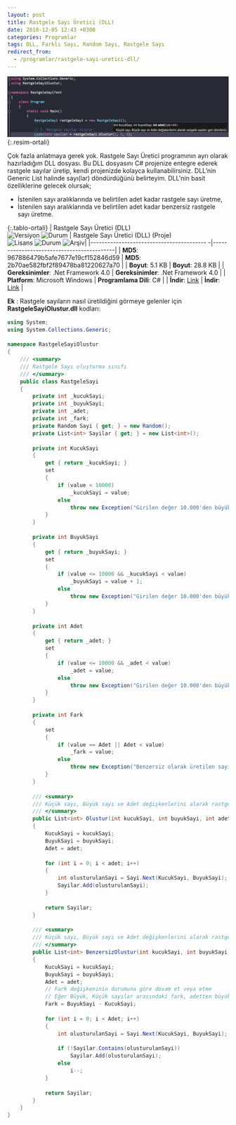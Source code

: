 ```yaml
---
layout: post
title: Rastgele Sayı Üretici (DLL)
date: 2018-12-05 12:43 +0300
categories: Programlar
tags: DLL, Farklı Sayı, Random Sayı, Rastgele Sayı
redirect_from:
  - /programlar/rastgele-sayi-uretici-dll/
---
```

![rastgele-sayi-uretici-dll](/images/programlar/rastgele-sayi-uretici-dll.png){:.resim-ortali}

Çok fazla anlatmaya gerek yok. Rastgele Sayı Üretici programının ayrı olarak hazırladığım DLL dosyası. Bu DLL dosyasını C# projenize entegre ederek rastgele sayılar üretip, kendi projenizde kolayca kullanabilirsiniz. DLL’nin Generic List halinde sayı(lar) döndürdüğünü belirteyim. DLL'nin basit özelliklerine gelecek olursak;

- İstenilen sayı aralıklarında ve belirtilen adet kadar rastgele sayı üretme,
- İstenilen sayı aralıklarında ve belirtilen adet kadar benzersiz rastgele sayı üretme.


{:.tablo-ortali}
| Rastgele Sayı Üretici (DLL) <br>![Versiyon](https://img.shields.io/badge/Versiyon-1.00-blueviolet.svg?style=flat) ![Durum](https://img.shields.io/badge/Durum-Çalışıyor-success.svg?style=flat) | Rastgele Sayı Üretici (DLL) (Proje)<br>![Lisans](https://img.shields.io/badge/Lisans-MIT-blue.svg?style=flat) ![Durum](https://img.shields.io/badge/Proje-Sonlandırıldı-lightgray.svg?style=flat) ![Arşiv](https://img.shields.io/badge/Arşiv-orange.svg?style=flat)|
|----------------------------------------- -|-------------------------------------------|
| **MD5**: 967886479b5afe7677e19cf152846d59 | **MD5**: 2b70ae582fbf2f89478ba81220627a70 | 
| **Boyut**: 5.1 KB                       | **Boyut**:  28.8 KB                         |
| **Gereksinimler**: .Net Framework 4.0     | **Gereksinimler**: .Net Framework  4.0    |
| **Platform**: Microsoft Windows           | **Programlama Dili**: C#                  |
| **İndir**: [Link](https://www.dropbox.com/s/8h3je17hzrrii4p/rastgele-sayi-dll.zip?dl=1)         | **İndir**: [Link](https://www.dropbox.com/s/owmrihlyzf15xz2/rastgele-sayi-dll-proje.zip?dl=1)                      |

**Ek** : Rastgele sayıların nasıl üretildiğini görmeye gelenler için **RastgeleSayiOlustur.dll** kodları:

```csharp
using System;
using System.Collections.Generic;
 
namespace RastgeleSayiOlustur
{
    /// <summary>
    /// Rastgele Sayı oluşturma sınıfı
    /// </summary>
    public class RastgeleSayi
    {
        private int _kucukSayi;
        private int _buyukSayi;
        private int _adet;
        private int _fark;
        private Random Sayi { get; } = new Random();
        private List<int> Sayilar { get; } = new List<int>();
 
        private int KucukSayi
        {
            get { return _kucukSayi; }
            set
            {
                if (value < 10000)
                    _kucukSayi = value;
                else
                    throw new Exception("Girilen değer 10.000'den büyük olmamalı!");
            }
        }
 
        private int BuyukSayi
        {
            get { return _buyukSayi; }
            set
            {
                if (value <= 10000 && _kucukSayi < value)
                    _buyukSayi = value + 1;
                else
                    throw new Exception("Girilen değer 10.000'den büyük olmamalı veya küçük sayıdan büyük olmalı!");
            }
        }
 
        private int Adet
        {
            get { return _adet; }
            set
            {
                if (value <= 10000 && _adet < value)
                    _adet = value;
                else
                    throw new Exception("Girilen değer 10.000'den büyük olmamalı!");
            }
        }
 
        private int Fark
        {
            set
            {
                if (value == Adet || Adet < value)
                    _fark = value;
                else
                    throw new Exception("Benzersiz olarak üretilen sayılar Büyük Sayı ile Küçük Sayı farkından fazla olamaz!");
            }
        }
 
        /// <summary>
        /// Küçük sayı, Büyük sayı ve Adet değişkenlerini alarak rastgele sayıları geri döndürür.
        /// </summary>
        public List<int> Olustur(int kucukSayi, int buyukSayi, int adet)
        {
            KucukSayi = kucukSayi;
            BuyukSayi = buyukSayi;
            Adet = adet;
 
            for (int i = 0; i < adet; i++)
            {
                int olusturulanSayi = Sayi.Next(KucukSayi, BuyukSayi);
                Sayilar.Add(olusturulanSayi);
            }
 
            return Sayilar;
        }
 
        /// <summary>
        /// Küçük sayı, Büyük sayı ve Adet değişkenlerini alarak rastgele ve benzersiz sayıları geri döndürür.
        /// </summary>
        public List<int> BenzersizOlustur(int kucukSayi, int buyukSayi, int adet)
        {
            KucukSayi = kucukSayi;
            BuyukSayi = buyukSayi;
            Adet = adet;
            // Fark değişkeninin durumuna göre devam et veya etme
            // Eğer Büyük, Küçük sayılar arasındaki fark, adetten büyükse işlemi sonlandır
            Fark = BuyukSayi - KucukSayi;
 
            for (int i = 0; i < Adet; i++)
            {
                int olusturulanSayi = Sayi.Next(KucukSayi, BuyukSayi);
 
                if (!Sayilar.Contains(olusturulanSayi))
                    Sayilar.Add(olusturulanSayi);
                else
                    i--;
            }
 
            return Sayilar;
        }
    }
}
```

